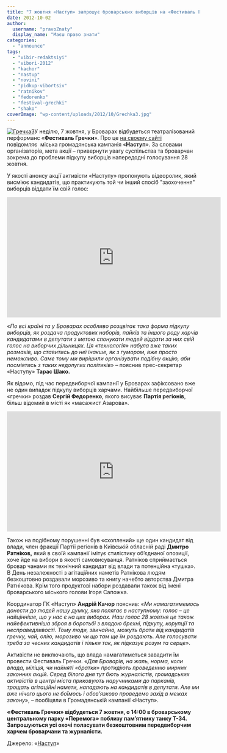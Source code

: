 ```yaml
---
title: "7 жовтня «Наступ» запрошує броварських виборців на «Фестиваль Гречки» - ВІДЕО"
date: 2012-10-02
author: 
  username: "pravoZnaty"
  display_name: "Маєш право знати"
categories: 
  - "announce"
tags: 
  - "vibir-redaktsiyi"
  - "vibori-2012"
  - "kachor"
  - "nastup"
  - "novini"
  - "pidkup-vibortsiv"
  - "ratnikov"
  - "fedorenko"
  - "festival-grechki"
  - "shako"
coverImage: "wp-content/uploads/2012/10/Grechka3.jpg"
---
```


[![](https://mpz.brovary.org/wp-content/uploads/2012/10/Grechka3.jpg "Гречка3")](https://mpz.brovary.org/wp-content/uploads/2012/10/Grechka3.jpg)У неділю, 7 жовтня, у Броварах відбудеться театралізований перформанс «**Фестиваль Гречки**». Про це [на своєму сайті](http://www.nastup.info/?p=293#more-293) повідомляє  міська громадянська кампанія «**Наступ**». За словами організаторів, мета акції – привернути увагу суспільства та броварчан зокрема до проблеми підкупу виборців напередодні голосування 28 жовтня.

У якості анонсу акції активісти «Наступу» пропонують відеоролик, який висміює кандидатів, що практикують той чи інший спосіб "заохочення" виборців віддати їм свій голос:

<iframe src="http://www.youtube.com/embed/j5LrudzbPs0" frameborder="0" width="560" height="315"></iframe>

«_По всі країні та у Броварах особливо розцвітає така форма підкупу виборців, як роздача продуктових наборів, пайків та іншого роду харчів кандидатами в депутати з метою спонукати людей віддати за них свій голос на виборчих дільницях. Ця «технологія» набула вже таких розмахів, що ставитись до неї інакше, як з гумором, вже просто неможливо. Саме тому ми вирішили організувати подібну акцію, аби посміятись з таких недолугих політиків_» – пояснив прес-секретар «Наступу» **Тарас Шако.**

Як відомо, під час передвиборчої кампанії у Броварах зафіксовано вже не один випадок підкупу виборців харчами. Найбільше передвиборчої «гречки» роздав **Сергій Федоренко**, якого висуває **Партія регіонів**, більш відомий в місті як «масажист Азарова».

<iframe src="http://www.youtube.com/embed/e7DkNDKLqO0" frameborder="0" width="560" height="315"></iframe>

Також на подібному порушенні був «схоплений» ще один кандидат від влади, член фракції Партії регіонів в Київській обласній раді **Дмитро Ратніков,** який в своїй кампанії імітує стилістику об’єднаної опозиції, хоче йде на вибори в якості самовисуванця. Ратніков сприймається бровар чанами як технічний кандидат від влади та потенційна «тушка». В День незалежності з агітаційних наметів Ратнікова людям безкоштовно роздавали морозиво та книгу начебто авторства Дмитра Ратнікова. Крім того продуктові набори роздавали також від імені броварського міського голови Ігоря Сапожка.

Координатор ГК «Наступ» **Андрій Качор** пояснив: «_Ми намагатимемось донести до людей нашу думку, яка полягає в наступному: голос – це найцінніше, що у нас є на цих виборах. Наш голос 28 жовтня це також найефективніша зброя в боротьбі з владою брехні, підкупу, корупції та несправедливості. Тому люди, звичайно, можуть брати від кандидатів гречку, чай, олію, морозиво чи що там ще їм роздають. Але голосувати треба за чесних кандидатів і тільки так, як підказує розум та серце»_.

Активісти не виключають, що влада намагатиметься завадити їм провести Фестиваль Гречки. «_Для Броварів, на жаль, норма, коли влада, міліція, чи найняті «братки» протидіють проведенню мирних законних акцій. Серед білого дня тут бють журналістів, громадських активістів в центрі міста приковують наручниками до парканів, трощать агітаційні намети, нападають на кандидатів в депутати. Але ми вже нічого цього не боїмось і обов’язково проведемо захід в межах закону_», – пообіцяли в Громадянській кампанії «Наступ».

**«Фестиваль Гречки» відбудеться 7 жовтня, о 14:00 в броварському центральному парку «Перемога» поблизу пам’ятнику танку Т-34. Запрошуються усі охочі поласувати безкоштовним передвиборчим харчем броварчани та журналісти.**

Джерело: «[Наступ](http://www.nastup.info/?p=293#more-293)»
